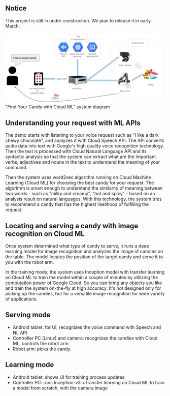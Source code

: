 ## Notice
This project is still in under construction. We plan to release it in early March.

![](./setup/image/demo_overview.png)
"Find Your Candy with Cloud ML" system diagram

## Understanding your request with ML APIs
The demo starts with listening to your voice request such as "I like a dark chewy chocolate", and analyzes it with Cloud Speech API. The API converts audio data into text with Google's high quality voice recognition technology. Then the text is processed with Cloud Natural Language API and its syntactic analysis so that the system can extract what are the important verbs, adjectives and nouns in the text to understand the meaning of your command.

Then the system uses word2vec algorithm running on Cloud Machine Learning (Cloud ML) for choosing the best candy for your request. The algorithm is smart enough to understand the similarity of meaning between two words - such as "milky and creamy", "hot and spicy" - based on an analysis result on natural languages. With this technology, the system tries to recommend a candy that has the highest likelihood of fulfilling the request.

## Locating and serving a candy with image recognition on Cloud ML
Once system determined what type of candy to serve, it runs a deep learning model for image recognition and analyzes the image of candies on the table. The model locates the position of the target candy and serve it to you with the robot arm. 

In the training mode, the system uses Inception model with transfer learning on Cloud ML to train the model within a couple of minutes by utilizing the computation power of Google Cloud. So you can bring any objects you like and train the system on-the-fly at high accuracy. It's not designed only for picking up the candies, but for a versatile image recognition for wide variety of applications.

## Serving mode
- Android tablet: for UI, recognizes the voice command with Speech and NL API
- Controller PC (Linux) and camera: recognizes the candies with Cloud ML, controls the robot arm
- Robot arm: picks the candy

## Learning mode
- Android tablet: shows UI for training process updates
- Controller PC: runs Inception-v3 + transfer learning on Cloud ML to train a model from scratch, with the camera image
